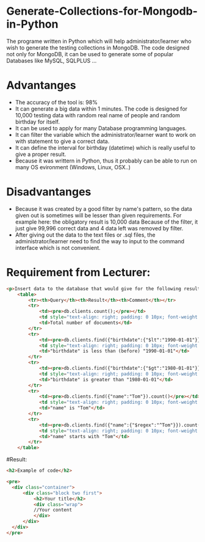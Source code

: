 # Generate-Collections-for-Mongodb-in-Python

The programe written in Python which will help administrator/learner who wish to generate the testing collections in MongoDB.
The code designed not only for MongoDB, it can be used to generate some of popular Databases like MySQL, SQLPLUS ...

# Advantanges

+ The accuracy of the tool is: 98%
+ It can generate a big data within 1 minutes. The code is designed for 10,000 testing data with random real name of people and random
birthday for itself.
+ It can be used to apply for many Database programming languages.
+ It can filter the variable which the administrator/learner want to work on with statement to give a correct data.
+ It can define the interval for birthday (datetime) which is really useful to give a proper result.
+ Because it was writtern in Python, thus it probably can be able to run on many OS evironment (Windows, Linux, OSX..)

# Disadvantanges

+ Because it was created by a good filter by name's pattern, so the data given out is sometimes will be lesser than given requirements.
For example here: the obligatory result is 10,000 data
                  Because of the filter, it just give 99,996 correct data and 4 data left was removed by filter.
+ After giving out the data to the text files or .sql files, the  administrator/learner need to find the way to input to the command
interface which is not convenient.

# Requirement from Lecturer:
```html
<p>Insert data to the database that would give for the following results for these 5 queries:</p>
	<table>
		<tr><th>Query</th><th>Result</th><th>Comment</th></tr>
		<tr>
			<td><pre>db.clients.count();</pre></td>
			<td style="text-align: right; padding: 0 10px; font-weight: bold;">10000</td>
			<td>Total number of documents</td>
		</tr>
		<tr>
			<td><pre>db.clients.find({"birthdate":{"$lt":"1990-01-01"}}).count()</pre></td>
			<td style="text-align: right; padding: 0 10px; font-weight: bold;">6000</td>
			<td>"birthdate" is less than (before) "1990-01-01"</td>
		</tr>
		<tr>
			<td><pre>db.clients.find({"birthdate":{"$gt":"1980-01-01"}}).count()</pre></td>
			<td style="text-align: right; padding: 0 10px; font-weight: bold;">6000</td>
			<td>"birthdate" is greater than "1980-01-01"</td>
		</tr>
		<tr>
			<td><pre>db.clients.find({"name":"Tom"}).count()</pre></td>
			<td style="text-align: right; padding: 0 10px; font-weight: bold;">100</td>
			<td>"name" is "Tom"</td>
		</tr>
		<tr>
			<td><pre>db.clients.find({"name":{"$regex":"^Tom"}}).count()</pre></td>
			<td style="text-align: right; padding: 0 10px; font-weight: bold;">200</td>
			<td>"name" starts with "Tom"</td>
		</tr>
	</table>
```
#Result:
  ```html
<h2>Example of code</h2>

<pre>
    <div class="container">
        <div class="block two first">
            <h2>Your title</h2>
            <div class="wrap">
            //Your content
            </div>
        </div>
    </div>
</pre>
```
